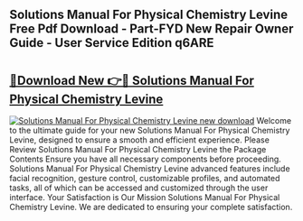 ## Solutions Manual For Physical Chemistry Levine Free Pdf Download - Part-FYD New Repair Owner Guide - User Service Edition q6ARE

# <h2><a href="http://bc68012.oget.top/?id=Solutions+Manual+For+Physical+Chemistry+Levine">🔗Download New 👉🔴 Solutions Manual For Physical Chemistry Levine</a></h2>

[![Solutions Manual For Physical Chemistry Levine new download](https://i.imgur.com/5g1atiW.png)](http://bc68012.oget.top/?id=Solutions+Manual+For+Physical+Chemistry+Levine)
Welcome to the ultimate guide for your new Solutions Manual For Physical Chemistry Levine, designed to ensure a smooth and efficient experience. Please Review Solutions Manual For Physical Chemistry Levine the Package Contents Ensure you have all necessary components before proceeding. Solutions Manual For Physical Chemistry Levine advanced features include facial recognition, gesture control, customizable profiles, and automated tasks, all of which can be accessed and customized through the user interface. Your Satisfaction is Our Mission Solutions Manual For Physical Chemistry Levine. We are dedicated to ensuring your complete satisfaction.
